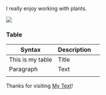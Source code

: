 I really enjoy working with plants.

![](images/20230803_120317.jpg)
### Table

| Syntax           | Description |     |
| ---------------- | ----------- | --- |
| This is my table | Title       |     |
| Paragraph        | Text        |     |
|                  |             |     |
Thanks for visiting [My Text](https://google.com)!


